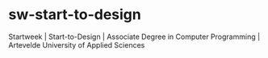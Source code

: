 # sw-start-to-design
Startweek | Start-to-Design | Associate Degree in Computer Programming | Artevelde University of Applied Sciences 
